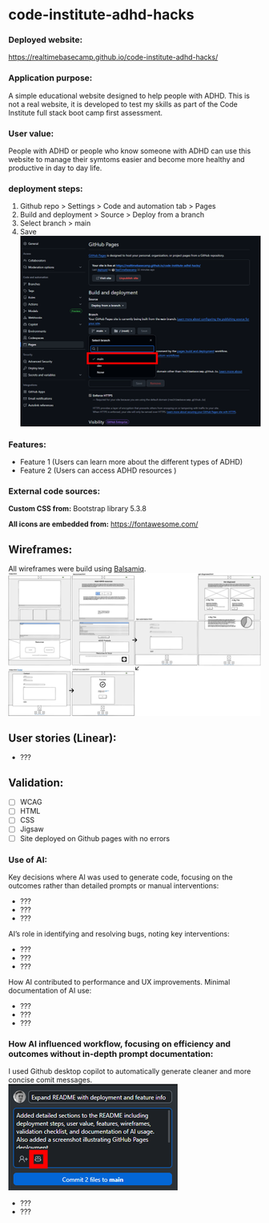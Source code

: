 # code-institute-adhd-hacks

### Deployed website:
https://realtimebasecamp.github.io/code-institute-adhd-hacks/

### Application purpose:
A simple educational website designed to help people with ADHD. This is not a real website, it is developed to test my skills as part of the Code Institute full stack boot camp first assessment.

### User value:
People with ADHD or people who know someone with ADHD can use this website to manage their symtoms easier and become more healthy and productive in day to day life.

### deployment steps:
1. Github repo > Settings > Code and automation tab > Pages
2. Build and deployment > Source > Deploy from a branch
3. Select branch > main
3. Save
![github pages deployment screenshot](/assets/images/github-pages-deployment.png "github pages deployment screenshot")

### Features:

- Feature 1 (Users can learn more about the different types of ADHD)
- Feature 2 (Users can access ADHD resources )

### External code sources:
**Custom CSS from:** Bootstrap library 5.3.8

**All icons are embedded from:** https://fontawesome.com/

## Wireframes:
All wireframes were build using [Balsamiq](https://balsamiq.com/).
![Website wireframes](/assets/images/wireframes.png "Website wireframe diagram")

## User stories (Linear):
- ???

## Validation:

- [ ]  WCAG
- [ ]  HTML
- [ ]  CSS
- [ ]  Jigsaw
- [ ]  Site deployed on Github pages with no errors

### Use of AI:

Key decisions where AI was used to generate code, focusing on the outcomes rather than detailed prompts or manual interventions:
- ???
- ???
- ???

AI’s role in identifying and resolving bugs, noting key interventions:
- ???
- ???
- ???

How AI contributed to performance and UX improvements. Minimal documentation of AI use:
- ???
- ???
- ???

### How AI influenced workflow, focusing on efficiency and outcomes without in-depth prompt documentation:
I used Github desktop copilot to automatically generate cleaner and more concise comit messages.
![Github desktop copilot comit message screenshot explaining ai use](/assets/images/github-desktop-copilot.png "Github desktop copilot comit message screenshot explaining ai use")

- ???
- ???

